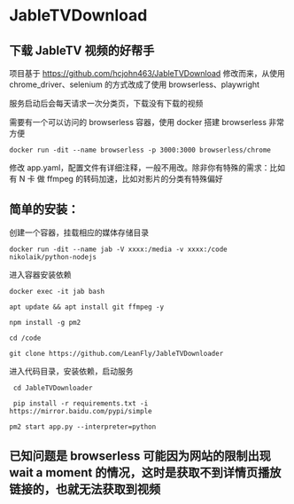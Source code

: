 # JableTVDownload

## 下载 JableTV 视频的好帮手
项目基于 https://github.com/hcjohn463/JableTVDownload 修改而来，从使用chrome_driver、selenium 的方式改成了使用 browserless、playwright

服务启动后会每天请求一次分类页，下载没有下载的视频

需要有一个可以访问的 browserless 容器，使用 docker 搭建 browserless 非常方便

``` docker run -dit --name browserless -p 3000:3000 browserless/chrome ```

修改 app.yaml，配置文件有详细注释，一般不用改。除非你有特殊的需求：比如有 N 卡 做 ffmpeg 的转码加速，比如对影片的分类有特殊偏好

## 简单的安装：
创建一个容器，挂载相应的媒体存储目录

``` docker run -dit --name jab -V xxxx:/media -v xxxx:/code nikolaik/python-nodejs ```

进入容器安装依赖

``` docker exec -it jab bash ```

``` apt update && apt install git ffmpeg -y ```

``` npm install -g pm2 ```

``` cd /code ```

``` git clone https://github.com/LeanFly/JableTVDownloader ```

进入代码目录，安装依赖，启动服务

``` cd JableTVDownloader```

``` pip install -r requirements.txt -i https://mirror.baidu.com/pypi/simple```

``` pm2 start app.py --interpreter=python ```


## 已知问题是 browserless 可能因为网站的限制出现 wait a moment 的情况，这时是获取不到详情页播放链接的，也就无法获取到视频
